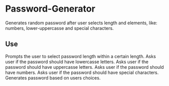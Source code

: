 # Password-Generator
Generates random password after user selects length and elements, like: numbers, lower-uppercasse and special characters.

## Use
Prompts the user to select password length within a certain length.
Asks user if the password should have lowercasse letters.
Asks user if the password should have uppercasse letters.
Asks user if the password should have numbers.
Asks user if the password should have special characters.
Generates password based on users choices.
